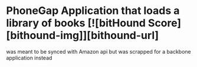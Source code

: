 #  PhoneGap Application that loads a library of books [![bitHound Score][bithound-img]][bithound-url]

was meant to be synced with Amazon api but was scrapped for a backbone application instead
